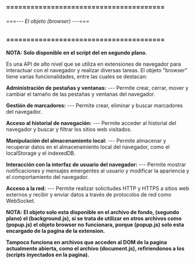 ### ======================================= ###
###### ===--- El objeto (browser) ---=== ######
### ======================================= ###

**NOTA: Solo disponible en el script del [](background) en segundo plano.**

Es una API de alto nivel que se utiliza en extensiones de navegador para interactuar con el navegador y realizar diversas tareas. El objeto "browser" tiene varias funcionalidades, entre las cuales se destacan:

**Administración de pestañas y ventanas:**
	--- Permite crear, cerrar, mover y cambiar el tamaño de las pestañas y ventanas del navegador.

**Gestión de marcadores:**
	--- Permite crear, eliminar y buscar marcadores del navegador.

**Acceso al historial de navegación:**
	--- Permite acceder al historial del navegador y buscar y filtrar los sitios web visitados.

**Manipulación del almacenamiento local:**
	--- Permite almacenar y recuperar datos en el almacenamiento local del navegador, como el localStorage y el indexedDB.

**Interacción con la interfaz de usuario del navegador:**
	--- Permite mostrar notificaciones y mensajes emergentes al usuario y modificar la apariencia y el comportamiento del navegador.

**Acceso a la red:**
	--- Permite realizar solicitudes HTTP y HTTPS a sitios web externos y recibir y enviar datos a través de protocolos de red como WebSocket.

**NOTA: El objeto [](browser) solo esta disponible en el archivo de fondo, (segundo plano) el (background.js), si se trata 
de utilizar en otros archivos como (popup.js) el objeto browser no funcionara, porque (popup.js) solo esta encargado 
de la pagina de la extension.**

**Tampoco funciona en archivos que acceden al DOM de la pagina actualmente abierta, como el archivo (document.js), 
refiriendonos a los (scripts inyectados en la pagina).**